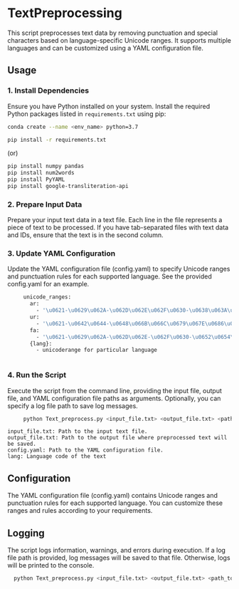 # TextPreprocessing

This script preprocesses text data by removing punctuation and special characters based on language-specific Unicode ranges. It supports multiple languages and can be customized using a YAML configuration file.

## Usage

### 1. Install Dependencies

Ensure you have Python installed on your system. Install the required Python packages listed in `requirements.txt` using pip:

```bash
conda create --name <env_name> python=3.7
```
```bash
pip install -r requirements.txt
```
(or)

```bash
pip install numpy pandas
pip install num2words
pip install PyYAML
pip install google-transliteration-api
```
### 2. Prepare Input Data
  Prepare your input text data in a text file. Each line in the file represents a piece of text to be processed. If you have tab-separated files with text data and IDs, ensure that the text is in the second column.
### 3. Update YAML Configuration
   Update the YAML configuration file (config.yaml) to specify Unicode ranges and punctuation rules for each supported language. See the provided config.yaml for an example.
   ```bash
        unicode_ranges:
          ar: 
            - '\u0621-\u0629\u062A-\u062D\u062E\u062F\u0630-\u0638\u063A\u0641-\u064A\u064B-\u0652\u0660-\u0669'
          ur: 
            - '\u0621-\u0642\u0644-\u0648\u066B\u066C\u0679\u067E\u0686\u0688\u0691\u0698\u06A9\u06AF\u06BE\u06C1\u06CC\u06D2'
          fa: 
            - '\u0621-\u0629\u062A-\u062D\u062E-\u062F\u0630-\u0652\u0654\u067E\u0686\u0698\u06A9\u06AF\u06CC'
          {lang}: 
            - unicoderange for particular language
            
   ```
### 4. Run the Script
  Execute the script from the command line, providing the input file, output file, and YAML configuration file paths as arguments. Optionally, you can specify a log file path to save log messages.
   ```bash 
        python Text_preprocess.py <input_file.txt> <output_file.txt> <path_to_config> <lang>
  ```
    input_file.txt: Path to the input text file.
    output_file.txt: Path to the output file where preprocessed text will be saved.
    config.yaml: Path to the YAML configuration file.
    lang: Language code of the text
   
## Configuration
  The YAML configuration file (config.yaml) contains Unicode ranges and punctuation rules for each supported language. You can customize these ranges and rules according to your requirements.

## Logging
The script logs information, warnings, and errors during execution. If a log file path is provided, log messages will be saved to that file. Otherwise, logs will be printed to the console.

```bash
  python Text_preprocess.py <input_file.txt> <output_file.txt> <path_to_config> <lang> > log_file.txt
```
